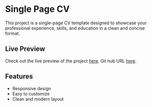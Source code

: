 # Single Page CV

This project is a single-page CV template designed to showcase your professional experience, skills, and education in a clean and concise format.

## Live Preview

Check out the live preview of the project [here](https://mohammadsoleimanikia.github.io/single-page-cv/).
Git hub URL [here](https://github.com/MohammadSoleimanikia/single-page-cv).
## Features

- Responsive design
- Easy to customize
- Clean and modern layout